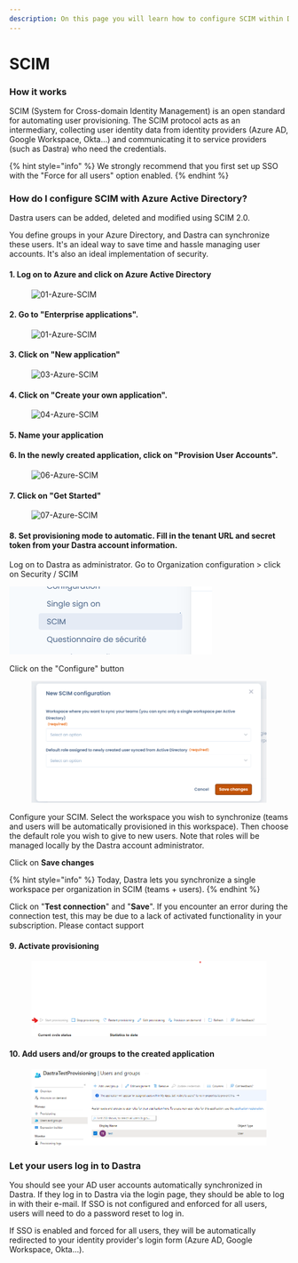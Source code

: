 ```yaml
---
description: On this page you will learn how to configure SCIM within Dastra
---
```


# SCIM

### How it works

SCIM (System for Cross-domain Identity Management) is an open standard for automating user provisioning. The SCIM protocol acts as an intermediary, collecting user identity data from identity providers (Azure AD, Google Workspace, Okta...) and communicating it to service providers (such as Dastra) who need the credentials.

{% hint style="info" %}
We strongly recommend that you first set up SSO with the "Force for all users" option enabled.
{% endhint %}

### How do I configure SCIM with Azure Active Directory?

Dastra users can be added, deleted and modified using SCIM 2.0.&#x20;

You define groups in your Azure Directory, and Dastra can synchronize these users. It's an ideal way to save time and hassle managing user accounts. It's also an ideal implementation of security.

#### 1. Log on to Azure and click on Azure Active Directory

<figure><img src="https://www.reftab.com/img/faq/01-azure.png" alt="01-Azure-SCIM"><figcaption></figcaption></figure>

#### 2. Go to "Enterprise applications".

<figure><img src="https://www.reftab.com/img/faq/02-azure.png" alt="01-Azure-SCIM"><figcaption></figcaption></figure>

#### 3. Click on "New application"

<figure><img src="https://www.reftab.com/img/faq/03-azure.png" alt="03-Azure-SCIM"><figcaption></figcaption></figure>

#### 4. Click on "Create your own application".

<figure><img src="https://www.reftab.com/img/faq/04-azure.png" alt="04-Azure-SCIM"><figcaption></figcaption></figure>

#### 5. Name your application

#### 6. In the newly created application, click on "Provision User Accounts".

<figure><img src="https://www.reftab.com/img/faq/06-azure.png" alt="06-Azure-SCIM"><figcaption></figcaption></figure>

#### 7. Click on "Get Started"

<figure><img src="https://www.reftab.com/img/faq/07-azure.png" alt="07-Azure-SCIM"><figcaption></figcaption></figure>

#### 8. Set provisioning mode to automatic. Fill in the tenant URL and secret token from your Dastra account information.

Log on to Dastra as administrator. Go to Organization configuration > click on Security / SCIM

![](<../../.gitbook/assets/image (196).png>)

Click on the "Configure" button

<figure><img src="../../.gitbook/assets/image (2) (1).png" alt=""><figcaption></figcaption></figure>

Configure your SCIM. Select the workspace you wish to synchronize (teams and users will be automatically provisioned in this workspace). Then choose the default role you wish to give to new users. Note that roles will be managed locally by the Dastra account administrator.&#x20;

Click on **Save changes**



{% hint style="info" %}
Today, Dastra lets you synchronize a single workspace per organization in SCIM (teams + users).
{% endhint %}

Click on "**Test connection**" and "**Save**".  If you encounter an error during the connection test, this may be due to a lack of activated functionality in your subscription. Please contact support

#### 9. Activate provisioning

<figure><img src="../../.gitbook/assets/image (182).png" alt=""><figcaption></figcaption></figure>

#### 10. Add users and/or groups to the created application

<figure><img src="../../.gitbook/assets/image (201).png" alt=""><figcaption></figcaption></figure>

### Let your users log in to Dastra

You should see your AD user accounts automatically synchronized in Dastra. If they log in to Dastra via the login page, they should be able to log in with their e-mail. If SSO is not configured and enforced for all users, users will need to do a password reset to log in.&#x20;

If SSO is enabled and forced for all users, they will be automatically redirected to your identity provider's login form (Azure AD, Google Workspace, Okta...).



